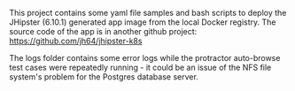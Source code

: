 This project contains some yaml file samples and bash scripts to deploy the
JHipster (6.10.1) generated app image from the local Docker registry. The source
code of the app is in another github project: https://github.com/jh64/jhipster-k8s

The logs folder contains some error logs while the protractor auto-browse test cases were repeatedly
running - it could be an issue of the NFS file system's problem for the Postgres database server.
